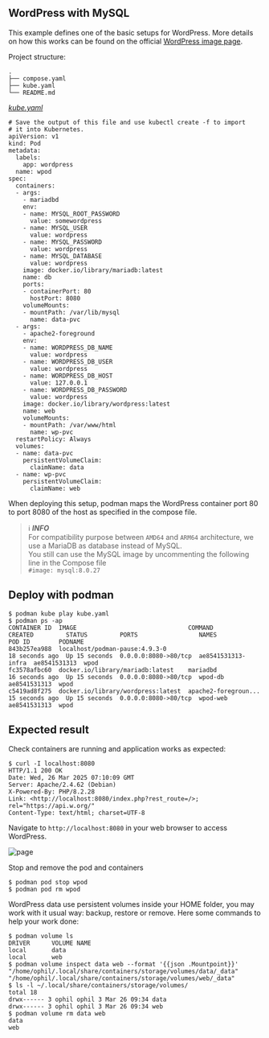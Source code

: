 ## WordPress with MySQL
This example defines one of the basic setups for WordPress. More details on how this works can be found on the official [WordPress image page](https://hub.docker.com/_/wordpress).


Project structure:
```
.
├── compose.yaml
├── kube.yaml
└── README.md
```

[_kube.yaml_](kube.yaml)
```
# Save the output of this file and use kubectl create -f to import
# it into Kubernetes.
apiVersion: v1
kind: Pod
metadata:
  labels:
    app: wordpress
  name: wpod
spec:
  containers:
  - args:
    - mariadbd
    env:
    - name: MYSQL_ROOT_PASSWORD
      value: somewordpress
    - name: MYSQL_USER
      value: wordpress
    - name: MYSQL_PASSWORD
      value: wordpress
    - name: MYSQL_DATABASE
      value: wordpress
    image: docker.io/library/mariadb:latest
    name: db
    ports:
    - containerPort: 80
      hostPort: 8080
    volumeMounts:
    - mountPath: /var/lib/mysql
      name: data-pvc
  - args:
    - apache2-foreground
    env:
    - name: WORDPRESS_DB_NAME
      value: wordpress
    - name: WORDPRESS_DB_USER
      value: wordpress
    - name: WORDPRESS_DB_HOST
      value: 127.0.0.1
    - name: WORDPRESS_DB_PASSWORD
      value: wordpress
    image: docker.io/library/wordpress:latest
    name: web
    volumeMounts:
    - mountPath: /var/www/html
      name: wp-pvc
  restartPolicy: Always
  volumes:
  - name: data-pvc
    persistentVolumeClaim:
      claimName: data
  - name: wp-pvc
    persistentVolumeClaim:
      claimName: web
```

When deploying this setup, podman maps the WordPress container port 80 to
port 8080 of the host as specified in the compose file.

> ℹ️ **_INFO_**  
> For compatibility purpose between `AMD64` and `ARM64` architecture, we use a MariaDB as database instead of MySQL.  
> You still can use the MySQL image by uncommenting the following line in the Compose file   
> `#image: mysql:8.0.27`

## Deploy with podman

```
$ podman kube play kube.yaml
$ podman ps -ap
CONTAINER ID  IMAGE                               COMMAND               CREATED         STATUS         PORTS                 NAMES               POD ID        PODNAME
843b257ea988  localhost/podman-pause:4.9.3-0                            18 seconds ago  Up 15 seconds  0.0.0.0:8080->80/tcp  ae8541531313-infra  ae8541531313  wpod
fc3578afbc60  docker.io/library/mariadb:latest    mariadbd              16 seconds ago  Up 15 seconds  0.0.0.0:8080->80/tcp  wpod-db             ae8541531313  wpod
c5419ad8f275  docker.io/library/wordpress:latest  apache2-foregroun...  15 seconds ago  Up 15 seconds  0.0.0.0:8080->80/tcp  wpod-web            ae8541531313  wpod
```

## Expected result

Check containers are running and application works as expected:
```
$ curl -I localhost:8080
HTTP/1.1 200 OK
Date: Wed, 26 Mar 2025 07:10:09 GMT
Server: Apache/2.4.62 (Debian)
X-Powered-By: PHP/8.2.28
Link: <http://localhost:8080/index.php?rest_route=/>; rel="https://api.w.org/"
Content-Type: text/html; charset=UTF-8
```

Navigate to `http://localhost:8080` in your web browser to access WordPress.

![page](output.jpg)

Stop and remove the pod and containers

```
$ podman pod stop wpod
$ podman pod rm wpod
```

WordPress data use persistent volumes inside your HOME folder, you may work with it usual way: backup, restore or remove. Here some commands to help your work done:
```
$ podman volume ls
DRIVER      VOLUME NAME
local       data
local       web
$ podman volume inspect data web --format '{{json .Mountpoint}}'
"/home/ophil/.local/share/containers/storage/volumes/data/_data"
"/home/ophil/.local/share/containers/storage/volumes/web/_data"
$ ls -l ~/.local/share/containers/storage/volumes/
total 18
drwx------ 3 ophil ophil 3 Mar 26 09:34 data
drwx------ 3 ophil ophil 3 Mar 26 09:34 web
$ podman volume rm data web
data
web
```
